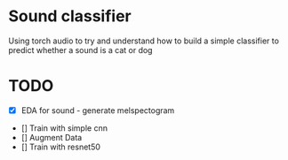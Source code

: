 # Sound classifier
Using torch audio to try and understand how to build a simple classifier to predict whether a sound is a cat or dog

# TODO
- [x] EDA for sound - generate melspectogram
- [] Train with simple cnn
- [] Augment Data
- [] Train with resnet50